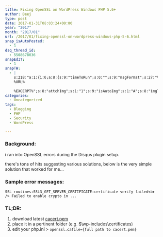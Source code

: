 ```yaml
---
title: Fixing OpenSSL on WordPress Windows PHP 5.6+
author: Beej
type: post
date: 2017-01-31T08:03:24+00:00
year: "2017"
month: "2017/01"
url: /2017/01/fixing-openssl-on-wordpress-windows-php-5-6.html
snap_isAutoPosted:
  - 1
dsq_thread_id:
  - 5508678036
snapEdIT:
  - 1
snapTW:
  - |
    s:218:"a:1:{i:0;a:8:{s:9:"timeToRun";s:0:"";s:9:"msgFormat";s:27:"%TITLE%
    %URL%
    
    %EXCERPT%";s:8:"attchImg";s:1:"1";s:9:"isAutoImg";s:1:"A";s:8:"imgToUse";s:0:"";s:9:"isAutoURL";s:1:"A";s:8:"urlToUse";s:0:"";s:2:"do";i:0;}}";
categories:
  - Uncategorized
tags:
  - Blogging
  - PHP
  - Security
  - WordPress

---
```

### Background:

i ran into OpenSSL errors during the Disqus plugin setup.
  
there's tons of hits suggesting various solutions, below is the very simple solution that worked for me...

### Sample error messages:

`SSL routines:SSL3_GET_SERVER_CERTIFICATE:certificate verify failed<br />
Failed to enable crypto in ...`

### TL;DR:

  1. download latest [cacert.pem][1]
  2. place it in a pertinent folder (e.g. $\wp-includes\certificates)
  3. edit your php.ini > `openssl.cafile={full path to cacert.pem}`

 [1]: https://curl.haxx.se/ca/cacert.pem